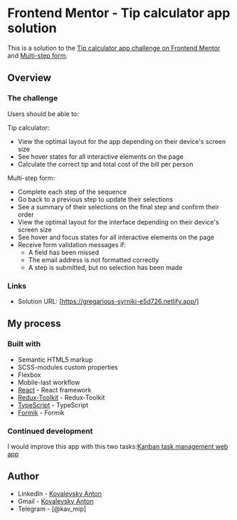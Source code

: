 # Frontend Mentor - Tip calculator app solution

This is a solution to the [Tip calculator app challenge on Frontend Mentor](https://www.frontendmentor.io/challenges/tip-calculator-app-ugJNGbJUX) and [Multi-step form](https://www.frontendmentor.io/challenges/multistep-form-YVAnSdqQBJ).

## Overview

### The challenge

Users should be able to:

Tip calculator:
- View the optimal layout for the app depending on their device's screen size
- See hover states for all interactive elements on the page
- Calculate the correct tip and total cost of the bill per person

Multi-step form:
- Complete each step of the sequence
- Go back to a previous step to update their selections
- See a summary of their selections on the final step and confirm their order
- View the optimal layout for the interface depending on their device's screen size
- See hover and focus states for all interactive elements on the page
- Receive form validation messages if:
  - A field has been missed
  - The email address is not formatted correctly
  - A step is submitted, but no selection has been made

### Links

- Solution URL: [https://gregarious-syrniki-e5d726.netlify.app/]

## My process

### Built with

- Semantic HTML5 markup
- SCSS-modules custom properties
- Flexbox
- Mobile-last workflow
- [React](https://reactjs.org/) - React framework
- [Redux-Toolkit](https://redux-toolkit.js.org/) - Redux-Toolkit
- [TypeScript](https://www.typescriptlang.org/) - TypeScript 
- [Formik](https://formik.org/) - Formik

### Continued development
 
 I would improve this app with this two tasks:[Kanban task management web app](https://www.frontendmentor.io/challenges/kanban-task-management-web-app-wgQLt-HlbB)

## Author

- LinkedIn - [Kovalevsky Anton](https://www.linkedin.com/in/anton-kovalevsky-kav-mip/)
- Gmail - [Kovalevsky Anton](kovalevskiikav1504@gmail.com)
- Telegram - [@kav_mip]
